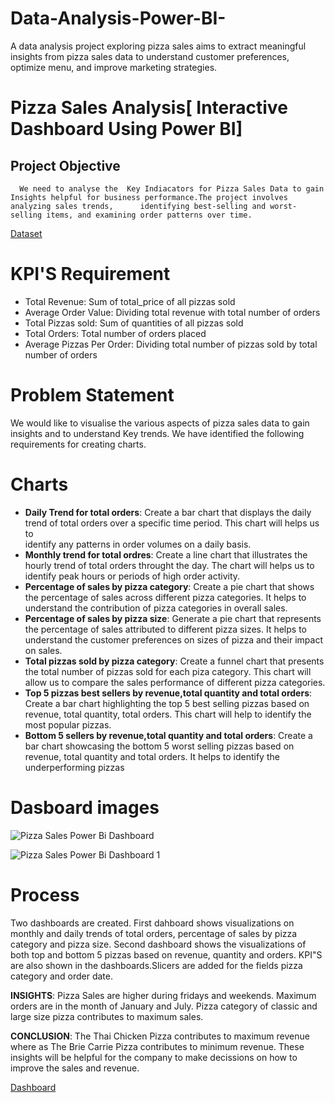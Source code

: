 # Data-Analysis-Power-BI-
A data analysis project exploring pizza sales aims to extract meaningful insights from pizza sales data to understand customer preferences, optimize menu, and improve marketing strategies.
# Pizza Sales Analysis[ Interactive Dashboard Using Power BI]
## Project Objective
      We need to analyse the  Key Indiacators for Pizza Sales Data to gain Insights helpful for business performance.The project involves analyzing sales trends,      identifying best-selling and worst-selling items, and examining order patterns over time.
      

      
 <a href="https://github.com/padmapuli/Data-Analysis-Power-BI-/blob/main/pizza_sales.csv">Dataset</a>

# KPI'S Requirement
- Total Revenue: Sum of total_price of all pizzas sold  
- Average Order Value: Dividing total revenue with total number of orders
-  Total Pizzas sold: Sum of quantities of all pizzas sold  
-  Total Orders: Total number of orders placed
-  Average Pizzas Per Order: Dividing total number of pizzas sold by total number of orders

# Problem Statement
   We would like to visualise the various aspects of pizza sales data to gain insights and to understand Key trends. We have identified the following requirements 
   for creating charts. 
# Charts
- **Daily Trend for total orders**: Create a bar chart that displays the daily trend of total orders over a specific time period. This chart will helps us to      
   identify any patterns in order volumes on a daily basis.
- **Monthly trend for total ordres**: Create a line chart that illustrates the hourly trend of total orders throught the day. The chart will helps us to identify
  peak hours or periods of high order activity.
- **Percentage of sales by pizza category**: Create a pie chart that shows the percentage of sales across different pizza categories. It helps to understand the
  contribution of pizza categories in overall sales.
- **Percentage of sales by pizza size**: Generate a pie chart that represents the percentage of sales attributed to different pizza sizes. It helps to understand
  the customer preferences on sizes of pizza and their impact on sales.
- **Total pizzas sold by pizza category**: Create a funnel chart that presents the total number of pizzas sold for each piza category. This chart will allow us
  to compare the sales performance of different pizza categories.
- **Top 5 pizzas best sellers by revenue,total quantity and total orders**: Create a bar chart highlighting the top 5 best selling pizzas based on revenue,
  total quantity, total orders. This chart will help to identify the most popular pizzas.
- **Bottom 5 sellers by revenue,total quantity and total orders**: Create a bar chart showcasing the bottom 5 worst selling pizzas based on revenue, total quantity
  and total orders. It helps to identify the underperforming pizzas
  
# Dasboard images
![Pizza Sales Power Bi Dashboard](https://github.com/user-attachments/assets/39b97eb1-11cf-42f6-9952-1f087b62d7e1)

![Pizza Sales Power Bi Dashboard 1](https://github.com/user-attachments/assets/cfdf5f98-97a5-44be-a56c-98fbbd410258)


# Process
   Two dashboards are created. First dahboard shows visualizations on monthly and daily trends of total orders, percentage of sales by pizza category
   and pizza size. Second dashboard shows the visualizations of both top and bottom 5 pizzas based on revenue, quantity and orders. KPI"S are also shown
   in the dashboards.Slicers are added for the fields pizza category and order date.

 **INSIGHTS**: Pizza Sales are higher during fridays and weekends. Maximum orders are in the month of January and July. Pizza category of classic and large
             size pizza contributes to maximum sales.

 **CONCLUSION**: The Thai Chicken Pizza contributes to maximum revenue where as The Brie Carrie Pizza contributes to minimum revenue. These insights will be
                  helpful for the company to make decissions on how to improve the sales and revenue.

       
  
 
      














      
 <a href="https://github.com/padmapuli/Data-Analysis-Power-BI-/blob/main/Pizza%20sales%20power%20bi%20project.pbix">Dashboard</a>
      
       
